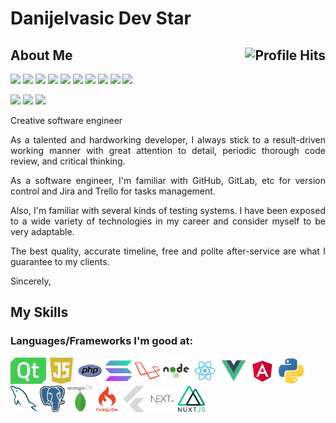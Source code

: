 # Danijelvasic Dev Star

<h2>About Me <img align="right" alt="Profile Hits" src="https://komarev.com/ghpvc/?username=topskilldev&style=flat-square"></h2>

![](https://img.shields.io/badge/React-Expert-informational?style=flat&logo=react&logoColor=white&color=red)
![](https://img.shields.io/badge/Angular-Expert-informational?style=flat&logo=angular&logoColor=white&color=red)
![](https://img.shields.io/badge/Vue-Expert-informational?style=flat&logo=vue&logoColor=white&color=red)
![](https://img.shields.io/badge/Solidity-Expert-informational?style=flat&logo=solidity&logoColor=white&color=red)
![](https://img.shields.io/badge/Blockchain-Expert-informational?style=flat&logo=blockchain&logoColor=white&color=red)
![](https://img.shields.io/badge/Laravel-Expert-informational?style=flat&logo=laravel&logoColor=white&color=red)
![](https://img.shields.io/badge/NestJS-Expert-informational?style=flat&logo=nestjs&logoColor=white&color=red)
![](https://img.shields.io/badge/Mysql-Expert-informational?style=flat&logo=Mysql&logoColor=white&color=red)
![](https://img.shields.io/badge/Git-Expert-informational?style=flat&logo=git&logoColor=white&color=red)
![](https://img.shields.io/badge/PostgreSQL-Expert-informational?style=flat&logo=postgresql&logoColor=white&color=red)

![](https://img.shields.io/badge/Rust-Experienced-informational?style=flat&logo=rust&logoColor=white&color=blue)
![](https://img.shields.io/badge/Python-Skilled-informational?style=flat&logo=python&logoColor=white&color=green)
![](https://img.shields.io/badge/ASP.NET-Skilled-informational?style=flat&logo=asp.net&logoColor=white&color=green)

<p align="justify">Creative software engineer</p>

<p align="justify">As a talented and hardworking developer, I always stick to a result-driven working manner with great attention to detail, periodic thorough code review, and critical thinking. </p>

<p align="justify">As a software engineer, I'm familiar with GitHub, GitLab, etc for version control and Jira and Trello for tasks management.</p>

<p align="justify">Also, I'm familiar with several kinds of testing systems.
I have been exposed to a wide variety of technologies in my career and consider myself to be very adaptable.</p>

<p align="justify">The best quality, accurate timeline, free and polite after-service are what I guarantee to my clients.

Sincerely,</p>

## My Skills

### Languages/Frameworks I'm good at:

<code><a href="https://www.qt.io"><img alt="Qt" title="Qt" src="https://github.com/Nicoli430/logoMaster/blob/master/qt.png" height="42"></a></code>
<code><a href="https://www.javascript.com"><img alt="JavaScript" title="JavaScript" src="https://github.com/Nicoli430/logoMaster/blob/master/javascript.png" height="42"></a></code>
<code><a href="https://www.php.com"><img alt="Php" title="Php" src="https://github.com/Nicoli430/logoMaster/blob/master/php.png" height="42"></a></code>
<code><a href="https://solana.com"><img alt="Solana" title="Solana" src="https://github.com/Nicoli430/logoMaster/blob/master/solana.png" height="42"></a></code>
<code><a href="https://laravel.com"><img alt="Laravel" title="Laravel" src="https://github.com/Nicoli430/logoMaster/blob/master/laravel.png" height="42"></a></code>
<code><a href="https://nodejs.org"><img alt="Node.js" title="Node.js" src="https://github.com/Nicoli430/logoMaster/blob/master/nodejs.png" height="42"></a></code>
<code><a href="https://reactjs.org"><img alt="React.js" title="React.js" src="https://github.com/Nicoli430/logoMaster/blob/master/react.png" height="42"></a></code>
<code><a href="https://vuejs.org"><img alt="Vue.js" title="Vue.js" src="https://github.com/Nicoli430/logoMaster/blob/master/vue.png" height="42"></a></code>
<code><a href="https://angular.io"><img alt="Angular" title="Agnular" src="https://github.com/Nicoli430/logoMaster/blob/master/angular.png" height="42"></a></code>
<code><a href="https://python.org"><img alt="Python" title="Python" src="https://github.com/Nicoli430/logoMaster/blob/master/python.png" height="42"></a></code>
<code><a href="https://www.mysql.com"><img alt="Python" title="Mysql" src="https://github.com/Nicoli430/logoMaster/blob/master/mysql.png" height="42"></a></code>
<code><a href="https://www.postgresql.org"><img alt="PostgreSQL" title="PostgreSQL" src="https://github.com/Nicoli430/logoMaster/blob/master/postgresql.png" height="42"></a></code>
<code><a href="https://www.mongodb.org"><img alt="MongoDB" title="MongoDB" src="https://github.com/Nicoli430/logoMaster/blob/master/mongodb.png" height="42"></a></code>
<code><a href="https://codeigniter.com"><img alt="Codeigniter" title="Codeigniter" src="https://github.com/Nicoli430/logoMaster/blob/master/ci.png" height="42"></a></code>
<code><a href="https://flutter.dev"><img alt="Flutter" title="Flutter" src="https://github.com/Nicoli430/logoMaster/blob/master/flutter.png" height="42"></a></code>
<code><a href="https://nextjs.org"><img alt="Next" title="Next" src="https://github.com/Nicoli430/logoMaster/blob/master/next.png" height="42"></a></code>
<code><a href="https://nuxtjs.org"><img alt="Next" title="Next" src="https://github.com/Nicoli430/logoMaster/blob/master/nuxt.png" height="42"></a></code>
